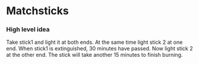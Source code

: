 # Matchsticks

### High level idea

Take stick1 and light it at both ends.  At the same time light stick 2 at one end.  When stick1 is extinguished, 30 minutes have passed.  Now light stick 2 at the other end.  The stick will take another 15 minutes to finish burning.  
